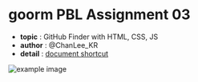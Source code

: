 # goorm PBL Assignment 03

- **topic** : GitHub Finder with HTML, CSS, JS
- **author** : @ChanLee_KR
- **detail** : [document shortcut](https://www.notion.so/lc02s/03-GitHub-Finder-0a4817e7851c4215aeec9e6f902a3241?pvs=4)

![example image]()